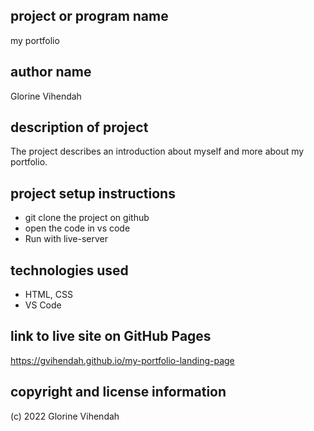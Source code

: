 ## project or program name

my portfolio

## author name

Glorine Vihendah

## description of project

The project describes an introduction about myself and more about my portfolio.


## project setup instructions
- git clone the project on github
- open the code in vs code
- Run with live-server

## technologies used
- HTML, CSS
- VS Code

## link to live site on GitHub Pages

https://gvihendah.github.io/my-portfolio-landing-page

## copyright and license information
(c) 2022 Glorine Vihendah
